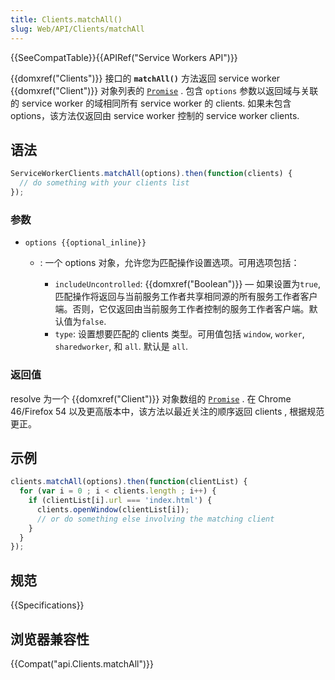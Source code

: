 ```yaml
---
title: Clients.matchAll()
slug: Web/API/Clients/matchAll
---
```

{{SeeCompatTable}}{{APIRef("Service Workers API")}}

{{domxref("Clients")}} 接口的 **`matchAll()`** 方法返回 service worker {{domxref("Client")}} 对象列表的 [`Promise`](/zh-CN/docs/Web/JavaScript/Reference/Global_Objects/Promise) . 包含 `options` 参数以返回域与关联的 service worker 的域相同所有 service worker 的 clients. 如果未包含 options，该方法仅返回由 service worker 控制的 service worker clients.

## 语法

```js
ServiceWorkerClients.matchAll(options).then(function(clients) {
  // do something with your clients list
});
```

### 参数

- `options {{optional_inline}}`

  - : 一个 options 对象，允许您为匹配操作设置选项。可用选项包括：

    - `includeUncontrolled`: {{domxref("Boolean")}} — 如果设置为`true`, 匹配操作将返回与当前服务工作者共享相同源的所有服务工作者客户端。否则，它仅返回由当前服务工作者控制的服务工作者客户端。默认值为`false`.
    - `type`: 设置想要匹配的 clients 类型。可用值包括 `window`, `worker`, `sharedworker`, 和 `all`. 默认是 `all`.

### 返回值

resolve 为一个 {{domxref("Client")}} 对象数组的 [`Promise`](/zh-CN/docs/Web/JavaScript/Reference/Global_Objects/Promise) . 在 Chrome 46/Firefox 54 以及更高版本中，该方法以最近关注的顺序返回 clients , 根据规范更正。

## 示例

```js
clients.matchAll(options).then(function(clientList) {
  for (var i = 0 ; i < clients.length ; i++) {
    if (clientList[i].url === 'index.html') {
      clients.openWindow(clientList[i]);
      // or do something else involving the matching client
    }
  }
});
```

## 规范

{{Specifications}}

## 浏览器兼容性

{{Compat("api.Clients.matchAll")}}
